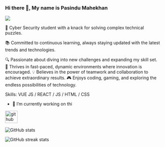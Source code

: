 ### Hi there 👋, My name is Pasindu Mahekhan
![](https://arturssmirnovs.github.io/github-profile-readme-generator/images/banner.png)

🚀 Cyber Security student with a knack for solving complex technical puzzles.

📚 Committed to continuous learning, always staying updated with the latest trends and technologies.

🔍 Passionate about diving into new challenges and expanding my skill set.
🌱 Thrives in fast-paced, dynamic environments where innovation is encouraged.
💡 Believes in the power of teamwork and collaboration to achieve extraordinary results.
🎮 Enjoys coding, gaming, and exploring the endless possibilities of technology.

Skills: VUE JS / REACT / JS / HTML / CSS

- 🔭 I’m currently working on thi 


[<img src='https://cdn.jsdelivr.net/npm/simple-icons@3.0.1/icons/github.svg' alt='github' height='40'>](https://github.com/bkmpmahekhan)  

![GitHub stats](https://github-readme-stats.vercel.app/api?username=bkmpmahekhan&show_icons=true)  

![GitHub streak stats](https://streak-stats.demolab.com/?user=bkmpmahekhan)  

